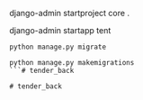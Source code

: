 django-admin startproject core .

django-admin startapp tent

```
python manage.py migrate
```

```
python manage.py makemigrations
```#   t e n d e r _ b a c k  
 #   t e n d e r _ b a c k  
 